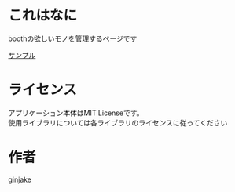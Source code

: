 # これはなに

boothの欲しいモノを管理するページです

[サンプル](https://www.ginjake.net/home?id=125591316)


# ライセンス
アプリケーション本体はMIT Licenseです。  
使用ライブラリについては各ライブラリのライセンスに従ってください


# 作者
[ginjake](https://twitter.com/sirojake)
